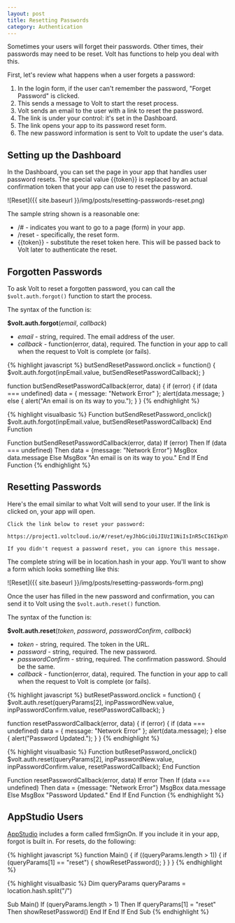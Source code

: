 ```yaml
---
layout: post
title: Resetting Passwords
category: Authentication
---
```


Sometimes your users will forget their passwords. Other times, their passwords may need to be reset. Volt has functions to help you deal with this.

First, let's review what happens when a user forgets a password:
1. In the login form, if the user can't remember the password, "Forget Password" is clicked.
1. This sends a message to Volt to start the reset process.
1. Volt sends an email to the user with a link to reset the password.
1. The link is under your control: it's set in the Dashboard.
1. The link opens your app to its password reset form.
1. The new password information is sent to Volt to update the user's data.

## Setting up the Dashboard ##

In the Dashboard, you can set the page in your app that handles user password resets. The special value {{token}} is replaced by an actual confirmation token that your app can use to reset the password.

![Reset]({{ site.baseurl }}/img/posts/resetting-passwords-reset.png)

The sample string shown is a reasonable one:

* /# - indicates you want to go to a page (form) in your app.
* /reset - specifically, the reset form.
* &#123;&#123;token}} - substitute the reset token here. This will be passed back to Volt later to authenticate the reset.

## Forgotten Passwords ##

To ask Volt to reset a forgotten password, you can call the `$volt.auth.forgot()` function to start the process.

The syntax of the function is:

**$volt.auth.forgot**(*email*, *callback*)

* *email* - string, required. The email address of the user.
* *callback* - function(error, data), required. The function in your app to call when the request to Volt is complete (or fails).

<div class="code-tabs" data-languages="JavaScript,BASIC">

{% highlight javascript %}
butSendResetPassword.onclick = function() {
    $volt.auth.forgot(inpEmail.value, butSendResetPasswordCallback);
}

function butSendResetPasswordCallback(error, data) {
    if (error) {
        if (data === undefined) data = {
            message: "Network Error"
        };
        alert(data.message;
    } else {
        alert("An email is on its way to you.");
    }
}
{% endhighlight %}

{% highlight visualbasic %}
Function butSendResetPassword_onclick() 
    $volt.auth.forgot(inpEmail.value, butSendResetPasswordCallback)
End Function

Function butSendResetPasswordCallback(error, data)
    If (error) Then
        If (data === undefined) Then data = {message: "Network Error"}
        MsgBox data.message
    Else
        MsgBox "An email is on its way to you."
    End If
End Function
{% endhighlight %}

</div>

## Resetting Passwords ##

Here's the email similar to what Volt will send to your user. If the link is clicked on, your app will open. 

```
Click the link below to reset your password:

https://project1.voltcloud.io/#/reset/eyJhbGciOiJIUzI1NiIsInR5cCI6IkpXVCJ9.eyJpYXQiOjE0NzUxMDUyMDgsImV4cCI6MTQ3NTEwODgwOCwiYXVkIjoiL2FwaS9hdXRoL3Jlc2V0IiwiaXNzIjoiZGFzaGJvYXJkLnZvbHRjbG91ZC5pbyIsInN1YiI6IjdQUWlwUiJ9.MVv2wK3WtB9NF2QlFfPlG2GYgy9T7UtJD9jqEWrCj0U

If you didn't request a password reset, you can ignore this message.
```

The complete string will be in location.hash in your app. You'll want to show a form which looks something like this:

![Reset]({{ site.baseurl }}/img/posts/resetting-passwords-form.png)

Once the user has filled in the new password and confirmation, you can send it to Volt using the `$volt.auth.reset()` function.

The syntax of the function is:

**$volt.auth.reset**(*token*, *password*, *passwordConfirm*, *callback*)

* *token* - string, required. The token in the URL.
* *password* - string, required. The new password.
* *passwordConfirm* - string, required. The confirmation password. Should be the same.
* *callback* - function(error, data), required. The function in your app to call when the request to Volt is complete (or fails).

<div class="code-tabs" data-languages="JavaScript,BASIC">

{% highlight javascript %}
butResetPassword.onclick = function() {
    $volt.auth.reset(queryParams[2], inpPasswordNew.value, inpPasswordConfirm.value, resetPasswordCallback);
}

function resetPasswordCallback(error, data) {
    if (error) {
        if (data === undefined) data = {
            message: "Network Error"
        };
        alert(data.message);
    } else {
        alert("Password Updated.");
    }
}
{% endhighlight %}

{% highlight visualbasic %}
Function butResetPassword_onclick() 
    $volt.auth.reset(queryParams[2], inpPasswordNew.value, inpPasswordConfirm.value, resetPasswordCallback);
End Function

Function resetPasswordCallback(error, data) 
    If error Then
        If (data === undefined) Then data = {message: "Network Error"}
        MsgBox data.message
    Else
        MsgBox "Password Updated."
    End If
End Function
{% endhighlight %}

</div>

## AppStudio Users

[AppStudio](https://www.nsbasic.com/) includes a form called frmSignOn. If you include it in your app, forgot is built in.  For resets, do the following:

<div class="code-tabs" data-languages="JavaScript,BASIC">

{% highlight javascript %}
function Main() {
    if ((queryParams.length > 1)) {
        if (queryParams[1] == "reset") {
            showResetPassword();
        }
    }
}
{% endhighlight %}

{% highlight visualbasic %}
Dim queryParams
queryParams = location.hash.split("/")

Sub Main()
  If (queryParams.length > 1) Then
    If queryParams[1] = "reset" Then
      showResetPassword()
    End If
  End If
End Sub
{% endhighlight %}

</div>

